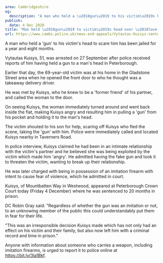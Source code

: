 ```yaml
area: Cambridgeshire
og:
  description: "A man who held a \u2018gun\u2019 to his victim\u2019s head to scare him has been jailed for a year and eight months."
publish:
  date: 4 Dec 2020
title: "Man held \u2018gun\u2019 to victim\u2019s head over \u2018love-triangle\u2019"
url: https://www.cambs.police.uk/news-and-appeals/Vytautas-Kuisys-sentencing-Nov2020
```

A man who held a 'gun' to his victim's head to scare him has been jailed for a year and eight months.

Vytautas Kuisys, 51, was arrested on 27 September after police received reports of him having held a gun to a man's head in Peterborough.

Earlier that day, the 69-year-old victim was at his home in the Gladstone Street area when he opened the front door to who he thought was a takeaway delivery driver.

He was met by Kuisys, who he knew to be a 'former friend' of his partner, and called the woman to the door.

On seeing Kuisys, the woman immediately turned around and went back inside the flat, making Kuisys angry and resulting him in pulling a 'gun' from his pocket and holding it to the man's head.

The victim shouted to his son for help, scaring off Kuisys who fled the scene, taking the 'gun' with him. Police were immediately called and located Kuisys nearby in Taverners Road.

In police interview, Kuisys claimed he had been in an intimate relationship with the victim's partner and he believed she was being exploited by the victim which made him 'angry'. He admitted having the fake gun and took it to threaten the victim, wanting to break up their relationship.

He was later charged with being in possession of an imitation firearm with intent to cause fear of violence, which he admitted in court.

Kuisys, of Mountbatten Way in Westwood, appeared at Peterborough Crown Court today (Friday 4 December) where he was sentenced to 20 months in prison.

DC Robin Gray said: "Regardless of whether the gun was an imitation or not, to an unknowing member of the public this could understandably put them in fear for their life.

"This was an irresponsible decision Kuisys made which has not only had an effect on his victim and their family, but also now left him with a criminal record and time in prison."

Anyone with information about someone who carries a weapon, including imitation firearms, is urged to report it to police online at https://bit.ly/3la1Bkf.
